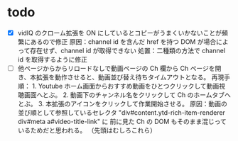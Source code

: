 # todo

-   [x] vidIQ のクローム拡張を ON にしているとコピーがうまくいかないことが頻繁にあるので修正
        原因：channel id を含んだ href を持つ DOM が場合によって存在せず、channel id が取得できない
        処置：二種類の方法で channel id を取得するように修正
-   [ ] 他ページからからリロードなしで動画ページの Ch 欄から Ch ページを開き、本拡張を動作させると、動画並び替え待ちタイムアウトとなる。
        再現手順： 1. Youtube ホーム画面からおすすめ動画をひとつクリックして動画視聴画面へとぶ。 2. 動画下のチャンネル名をクリックして Ch のホームタブへとぶ。 3. 本拡張のアイコンをクリックして作業開始させる。
        原因：動画の並び順として参照しているセレクタ
        "div#content.ytd-rich-item-renderer div#meta a#video-title-link"
        に 前に見た Ch の DOM もそのまま混じっているためだと思われる。
        （先頭はむしろこれら）
